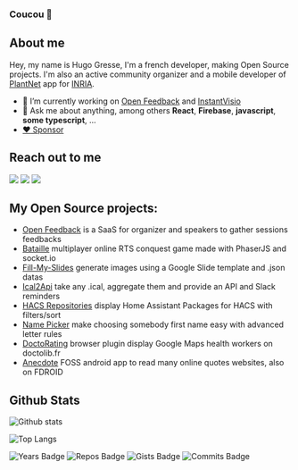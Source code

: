 <!--
**HugoGresse/HugoGresse** is a ✨ _special_ ✨ repository because its `README.md` (this file) appears on your GitHub profile.

Here are some ideas to get you started:

- 🔭 I’m currently working on ...
- 🌱 I’m currently learning ...
- 👯 I’m looking to collaborate on ...
- 🤔 I’m looking for help with ...
- 💬 Ask me about ...
- 📫 How to reach me: ...
- 😄 Pronouns: ...
- ⚡ Fun fact: ...
-->


### Coucou 👋

## About me

Hey, my name is Hugo Gresse, I'm a french developer, making Open Source projects. I'm also an active community organizer and a mobile developer of [PlantNet](https://plantnet.org) app for [INRIA](https://inria.fr).  

- 🔭 I’m currently working on [Open Feedback](https://openfeedback.io/) and [InstantVisio](https://instantvisio.com)
- 💬 Ask me about anything, among others **React**, **Firebase**, **javascript**, **some typescript**, … 
- [:heart: Sponsor](https://github.com/sponsors/HugoGresse)

## Reach out to me

[![](https://img.shields.io/badge/linkedin-hugogresse-%238888FF)](https://www.linkedin.com/in/hugogresse/)
[![](https://img.shields.io/badge/twitter-HugoGresse-%238888FF)](https://twitter.com/HugoGresse)
[![](https://img.shields.io/badge/stackoverflow-hugogresse-%23FF6622)](https://stackoverflow.com/users/1377145/hugo-gresse)

## My Open Source projects: 

- [Open Feedback](https://openfeedback.io/) is a SaaS for organizer and speakers to gather sessions feedbacks
- [Bataille](https://bataille.ovh) multiplayer online RTS conquest game made with PhaserJS and socket.io
- [Fill-My-Slides](https://github.com/HugoGresse/Fill-My-Slides) generate images using a Google Slide template and .json datas
- [Ical2Api](https://github.com/HugoGresse/Ical2Api) take any .ical, aggregate them and provide an API and Slack reminders
- [HACS Repositories](https://github.com/HugoGresse/hacs-repositories) display Home Assistant Packages for HACS with filters/sort
- [Name Picker](https://name-picker-2436a.web.app/) make choosing somebody first name easy with advanced letter rules
- [DoctoRating](https://github.com/HugoGresse/doctorating) browser plugin display Google Maps health workers on doctolib.fr
- [Anecdote](https://github.com/HugoGresse/Anecdote) FOSS android app to read many online quotes websites, also on FDROID


## Github Stats

![Github stats](https://github-readme-stats.vercel.app/api?username=hugogresse&show_icons=true&count_private=true&theme=)

![Top Langs](https://github-readme-stats.vercel.app/api/top-langs/?username=hugogresse&hide=java,css&layout=compact)

![Years Badge](https://badges.pufler.dev/years/hugogresse?style=flat&color=blue)
![Repos Badge](https://badges.pufler.dev/repos/hugogresse?style=flat&color=blue)
![Gists Badge](https://badges.pufler.dev/gists/hugogresse?style=flat&color=blue)
![Commits Badge](https://badges.pufler.dev/commits/monthly/hugogresse?style=flat&color=blue)
